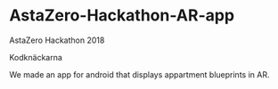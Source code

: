 # AstaZero-Hackathon-AR-app

AstaZero Hackathon 2018

Kodknäckarna

We made an app for android that displays appartment blueprints in AR.
